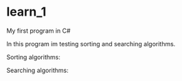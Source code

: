 # learn_1
My first program in C# 

In this program im testing sorting and searching algorithms.

Sorting algorithms:


Searching algorithms:
